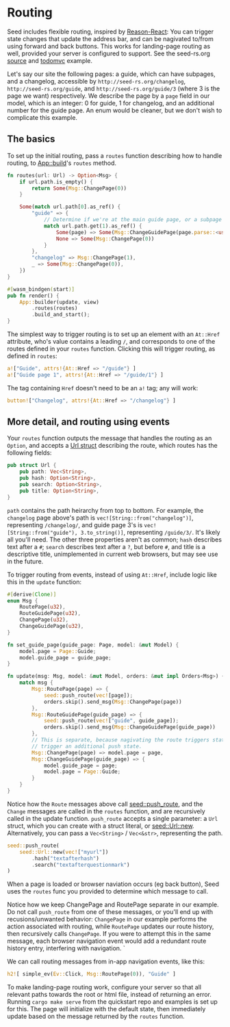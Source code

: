 # Routing
Seed includes flexible routing, inspired by 
[Reason-React](https://github.com/reasonml/reason-react/blob/master/docs/router.md): 
You can trigger state changes that update the address bar,
 and can be nagivated to/from using forward and back buttons. This works for landing-page
routing as well, provided your server is configured to support. See the
 seed-rs.org [source](https://github.com/seed-rs/seed-rs.org/tree/master/crate/src) and
[todomvc](https://github.com/seed-rs/seed/tree/master/examples/todomvc) example.

Let's say our site the following pages:
a guide, which can have subpages, and a changelog, accessible by `http://seed-rs.org/changelog`,
`http://seed-rs.org/guide`, and `http://seed-rs.org/guide/3` (where 3 is the page we want) respectively. 
We describe the page by a `page`
field in our model, which is an integer: 0 for guide, 1 for changelog, and an additional
number for the guide page. An enum would be cleaner, but we don't wish to complicate this example.

## The basics

To set up the initial routing, pass a `routes` function describing how to handle
routing, to [App::build](https://docs.rs/seed/0.6.0/seed/app/struct.App.html#method.build)'s 
`routes` method.
```rust
fn routes(url: Url) -> Option<Msg> {
    if url.path.is_empty() {
        return Some(Msg::ChangePage(0))
    }

    Some(match url.path[0].as_ref() {
        "guide" => {
            // Determine if we're at the main guide page, or a subpage
            match url.path.get(1).as_ref() {
                Some(page) => Some(Msg::ChangeGuidePage(page.parse::<usize>().unwrap())),
                None => Some(Msg::ChangePage(0))
            }
        },
        "changelog" => Msg::ChangePage(1),
        _ => Some(Msg::ChangePage(0)),
    })
}

#[wasm_bindgen(start)]
pub fn render() {
    App::builder(update, view)
        .routes(routes)
        .build_and_start();
}
```

The simplest way to trigger routing is to set up an element with an `At::Href` attribute, who's
value contains a leading `/`, and corresponds to one of the routes defined in your `routes` function.
Clicking this will trigger routing, as defined in `routes`:

```rust
a!["Guide", attrs!{At::Href => "/guide"} ]
a!["Guide page 1", attrs!{At::Href => "/guide/1"} ]
```

The tag containing `Href` doesn't need to be an `a!` tag; any will work:

```rust
button!["Changelog", attrs!{At::Href => "/changelog"} ]
```


## More detail, and routing using events

Your `routes` function outputs the message that handles the routing as an `Option`, and accepts a 
[Url struct](https://docs.rs/seed/0.6.0/seed/browser/url/struct.Url.html)
describing the route, which routes has the following fields:
```rust
pub struct Url {
    pub path: Vec<String>,
    pub hash: Option<String>,
    pub search: Option<String>,
    pub title: Option<String>,
}
```
`path` contains the path heirarchy from top to bottom. For example, the `changelog` page above's path
is `vec![String::from("changelog")]`, representing `/changelog/`, and guide page 3's is 
`vec![String::from("guide"), 3.to_string()]`, representing `/guide/3/`. It's likely all you'll need.
The other three properties aren't as common; `hash` describes text after a `#`; `search` describes
text after a `?`, but before `#`, and title is a descriptive title, unimplemented in current web browsers, but may
see use in the future.

To trigger routing from events, instead of using `At::Href`, include logic like this in the `update` function:
```rust
#[derive(Clone)]
enum Msg {
    RoutePage(u32),
    RouteGuidePage(u32),
    ChangePage(u32),
    ChangeGuidePage(u32),
}

fn set_guide_page(guide_page: Page, model: &mut Model) {
    model.page = Page::Guide;
    model.guide_page = guide_page;
}

fn update(msg: Msg, model: &mut Model, orders: &mut impl Orders<Msg>) {
    match msg {
        Msg::RoutePage(page) => {
            seed::push_route(vec![page]);
            orders.skip().send_msg(Msg::ChangePage(page))
        },
        Msg::RouteGuidePage(guide_page) => {
            seed::push_route(vec!["guide", guide_page]);
            orders.skip().send_msg(Msg::ChangeGuidePage(guide_page))
        },
        // This is separate, because nagivating the route triggers state updates, which would
        // trigger an additional push state.
        Msg::ChangePage(page) => model.page = page,
        Msg::ChangeGuidePage(guide_page) => {
            model.guide_page = page;
            model.page = Page::Guide;
        }
    }
}
```

Notice how the `Route` messages above call [seed::push_route](https://docs.rs/seed/0.6.0/seed/browser/service/routing/fn.push_route.html), 
and the `Change` messages are called in the `routes` function, and are recursively called in the
update function. `push_route` accepts a single parameter: a `Url` struct, which you can create with a 
struct literal, or
 [seed::Url::new](https://docs.rs/seed/0.6.0/seed/browser/url/struct.Url.html#method.new). Alternatively,
  you can pass a `Vec<String>` / `Vec<&str>`, representing the path.

```rust
seed::push_route(
    seed::Url::new(vec!["myurl"])
        .hash("textafterhash")
        .search("textafterquestionmark")
)
```
 
When a page is loaded or browser naviation occurs (eg back button), Seed uses the `routes`
func you provided to determine which message to call. 

Notice how we keep ChangePage and RoutePage separate in our example. Do not
call `push_route` from one of these messages, or you'll end up with recusions/unwanted behavior:
 `ChangePage` in our example performs
the action associated with routing, while `RoutePage` updates our route history, then
recursively calls `ChangePage`. If you were to attempt this in the same message, each
browser navigation event would add a redundant route history entry, interfering with navigation. `

We can call routing messages from in-app navigation events, like this:

```rust
h2![ simple_ev(Ev::Click, Msg::RoutePage(0)), "Guide" ]
```

To make landing-page routing work, configure your server so that all relevant paths towards the 
root or html file,
 instead of returning an error. Running `cargo make serve` from the quickstart repo and examples is 
 set up for this. The page will initialize with the default state, 
then immediately update based on the message returned by the `routes` function.
